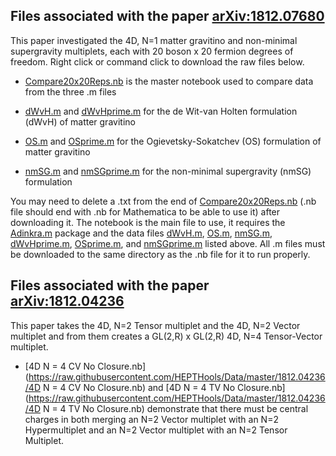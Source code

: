 ## Files associated with the paper [arXiv:1812.07680 ](https://arxiv.org/pdf/1812.07680.pdf)
This paper investigated the 4D, N=1 matter gravitino and non-minimal supergravity multiplets, each with 20 boson x 20 fermion degrees of freedom. Right click or command click to download the raw files below. 


* [Compare20x20Reps.nb](https://raw.githubusercontent.com/HEPTHools/Data/master/20x20/Compare20x20Reps.nb) is the master notebook used to compare data from the three .m files

* [dWvH.m](https://raw.githubusercontent.com/HEPTHools/Data/master/20x20/dWvH.m) and [dWvHprime.m](https://raw.githubusercontent.com/HEPTHools/Data/master/20x20/dWvHprime.m)  for the de Wit-van Holten formulation (dWvH) of matter gravitino 

* [OS.m](https://raw.githubusercontent.com/HEPTHools/Data/master/20x20/OS.m) and [OSprime.m](https://raw.githubusercontent.com/HEPTHools/Data/master/20x20/OSprime.m) for the Ogievetsky-Sokatchev (OS) formulation of matter gravitino

* [nmSG.m](https://raw.githubusercontent.com/HEPTHools/Data/master/20x20/nmSG.m) and [nmSGprime.m](https://raw.githubusercontent.com/HEPTHools/Data/master/20x20/nmSGprime.m) for the non-minimal supergravity (nmSG) formulation

You may need to delete a .txt from the end of [Compare20x20Reps.nb](https://raw.githubusercontent.com/HEPTHools/Data/master/20x20/Compare20x20Reps.nb)  (.nb file should end with .nb for Mathematica to be able to use it) after downloading it. The notebook is the main file to use, it requires the [Adinkra.m](https://hepthools.github.io/Adinkra/) package and the data files [dWvH.m](https://raw.githubusercontent.com/HEPTHools/Data/master/20x20/dWvH.m), [OS.m](https://raw.githubusercontent.com/HEPTHools/Data/master/20x20/OS.m), [nmSG.m](https://raw.githubusercontent.com/HEPTHools/Data/master/20x20/nmSG.m), [dWvHprime.m](https://raw.githubusercontent.com/HEPTHools/Data/master/20x20/dWvHprime.m), [OSprime.m](https://raw.githubusercontent.com/HEPTHools/Data/master/20x20/OSprime.m), and [nmSGprime.m](https://raw.githubusercontent.com/HEPTHools/Data/master/20x20/nmSGprime.m) listed above. All .m files must be downloaded to the same directory as the .nb file for it to run properly.


## Files associated with the paper [arXiv:1812.04236](https://arxiv.org/pdf/1812.04236.pdf)
This paper takes the 4D, N=2 Tensor multiplet and the 4D, N=2 Vector multiplet and from them creates a GL(2,R) x GL(2,R) 4D, N=4 Tensor-Vector multiplet.


* [4D N = 4 CV No Closure.nb](https://raw.githubusercontent.com/HEPTHools/Data/master/1812.04236/4D N = 4 CV No Closure.nb) and [4D N = 4 TV No Closure.nb](https://raw.githubusercontent.com/HEPTHools/Data/master/1812.04236/4D N = 4 TV No Closure.nb) demonstrate that there must be central charges in both merging an N=2 Vector multiplet with an N=2 Hypermultiplet and an N=2 Vector multiplet with an N=2 Tensor Multiplet.

